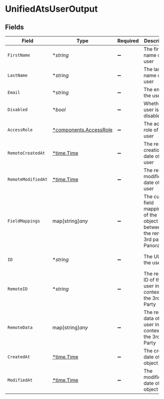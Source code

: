 # UnifiedAtsUserOutput


## Fields

| Field                                                                         | Type                                                                          | Required                                                                      | Description                                                                   | Example                                                                       |
| ----------------------------------------------------------------------------- | ----------------------------------------------------------------------------- | ----------------------------------------------------------------------------- | ----------------------------------------------------------------------------- | ----------------------------------------------------------------------------- |
| `FirstName`                                                                   | **string*                                                                     | :heavy_minus_sign:                                                            | The first name of the user                                                    | John                                                                          |
| `LastName`                                                                    | **string*                                                                     | :heavy_minus_sign:                                                            | The last name of the user                                                     | Doe                                                                           |
| `Email`                                                                       | **string*                                                                     | :heavy_minus_sign:                                                            | The email of the user                                                         | john.doe@example.com                                                          |
| `Disabled`                                                                    | **bool*                                                                       | :heavy_minus_sign:                                                            | Whether the user is disabled                                                  | false                                                                         |
| `AccessRole`                                                                  | [*components.AccessRole](../../models/components/accessrole.md)               | :heavy_minus_sign:                                                            | The access role of the user                                                   | ADMIN                                                                         |
| `RemoteCreatedAt`                                                             | [*time.Time](https://pkg.go.dev/time#Time)                                    | :heavy_minus_sign:                                                            | The remote creation date of the user                                          | 2024-10-01T12:00:00Z                                                          |
| `RemoteModifiedAt`                                                            | [*time.Time](https://pkg.go.dev/time#Time)                                    | :heavy_minus_sign:                                                            | The remote modification date of the user                                      | 2024-10-01T12:00:00Z                                                          |
| `FieldMappings`                                                               | map[string]*any*                                                              | :heavy_minus_sign:                                                            | The custom field mappings of the object between the remote 3rd party & Panora | {<br/>"fav_dish": "broccoli",<br/>"fav_color": "red"<br/>}                    |
| `ID`                                                                          | **string*                                                                     | :heavy_minus_sign:                                                            | The UUID of the user                                                          | 801f9ede-c698-4e66-a7fc-48d19eebaa4f                                          |
| `RemoteID`                                                                    | **string*                                                                     | :heavy_minus_sign:                                                            | The remote ID of the user in the context of the 3rd Party                     | id_1                                                                          |
| `RemoteData`                                                                  | map[string]*any*                                                              | :heavy_minus_sign:                                                            | The remote data of the user in the context of the 3rd Party                   | {<br/>"fav_dish": "broccoli",<br/>"fav_color": "red"<br/>}                    |
| `CreatedAt`                                                                   | [*time.Time](https://pkg.go.dev/time#Time)                                    | :heavy_minus_sign:                                                            | The created date of the object                                                | 2024-10-01T12:00:00Z                                                          |
| `ModifiedAt`                                                                  | [*time.Time](https://pkg.go.dev/time#Time)                                    | :heavy_minus_sign:                                                            | The modified date of the object                                               | 2024-10-01T12:00:00Z                                                          |